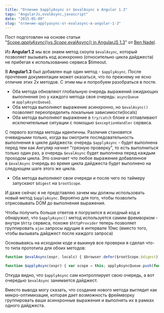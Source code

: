 ```yaml
---
title: "Отличие $applyAsync от $evalAsync в Angular 1.3"
tags: "AngularJs,evalAsync,javascript"
date: "2015-05-09"
slug: "отличие-applyasync-от-evalasync-в-angular-1-3"
---
```


Пост подготовлен на основе статьи "[Scope.$applyAsync() vs. Scope.$evalAsync() in AngularJS 1.3](https://www.bennadel.com/blog/2751-scope-applyasync-vs-scope-evalasync-in-angularjs-1-3.htm)" от [Ben Nadel](https://plus.google.com/108976367067760160494?rel=author "Author: Ben Nadel on Google+").

Из **Angular1.2** мы все знаем метод скоупа `$evalAsync`, который позволяет вызывать код асинхронно (относительно цикла дайджеста) не прибегая к использованию сервиса $timeout.

В **Angular1.3** был добавлен еще один метод - `$applyAsync`. После прочтения документации может оказаться, что по прежнему не ясно отличие этих 2х методов. С этим мы и попробуем разобраться в посте.

- Оба метода обновляют глобальную очередь выражений ожидающих выполнения (но у каждого метода своя очередь: `asyncQueue` и `applyAsyncQueue`).
- Оба метода выполняют выражение асинхронно, но `$evalAsync()` позволяет переопределить локальные зависимости(locals)
- Оба метода выполняют выражение в `try/catch` блоке и отлавливают исключительные ситуации с помощью `$exceptionHandler` сервиса.

С первого взгляда методы идентичны. Различия становятся очевидными только, когда вы смотрите последовательность выполнения в цикле дайджеста: очередь `$applyAsync` - будет выполнена перед тем как Ангуляр начнет "грязную проверку", то есть выполниться только один раз, а очередь `$evalAsync` будет выполнена перед каждым проходом цикла. Это означает что любое выражение добавленное в `$evalAsync` очередь во время цикла дайджеста будет выполнено на следующем шаге этого же цикла.

- Оба метода выполняют свои очереди и после чего по таймеру запускают `$digest` на `$rootScope`.

И даже сейчас я не представляю зачем мы должны использовать новый метод `$applyAsync`. Вероятно для того, чтобы позволить отрисовывать DOM до выполнения выражения.

Чтобы получить больше ответов я погрузился в исходный код и обнаружил, что `$applyAsync()` метод используется самим фремворком - внутри `$http` сервиса, похоже `$httpProvider` теперь позволяет группировать `ajax` запросы идущие в интервале 10мс (вместо того, чтобы вызывать дайджест после каждого запроса)

Основываясь на исходном коде и выкинув все проверки я сделал что-то типа прототипа для обоих методов:

```javascript 
function $evalAsync(expr, locals) { $browser.defer($rootScope.$digest); asyncQueue.push({scope: this, expression: expr, locals: locals}); }

function $applyAsync(expr) { var scope = this; applyAsyncQueue.push(function(){ scope.$eval(expr); }); $browser.defer(function() { while (applyAsyncQueue.length) { applyAsyncQueue.shift()(); } applyAsyncId = null; }); $browser.defer($rootScope.$digest); }
```

Откуда видно, что `$applyAsync` сам контроллирует свою очередь, а вот очередью `$evalAsync` занимается дайджест.

Вместо вывода могу сказать, что создание нового метода выглядит как микро-оптимизация, которая дает возможность фреймворку группировать ваши асинхронные выражения и выполнять их в рамках одного дайджеста.
